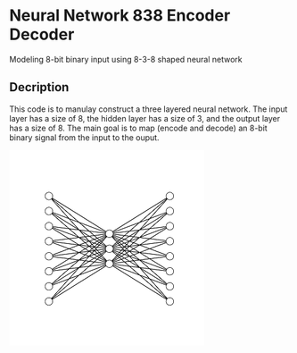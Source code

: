 # Neural Network 838 Encoder Decoder
Modeling 8-bit binary input using 8-3-8 shaped neural network


## Decription
This code is to manulay construct a three layered neural network. The input layer has a size of 8, the hidden layer has a size of 3, and the output layer has a size of 8. The main goal is to map (encode and decode) an 8-bit binary signal from the input to the ouput.


![](Figure_2.png)
